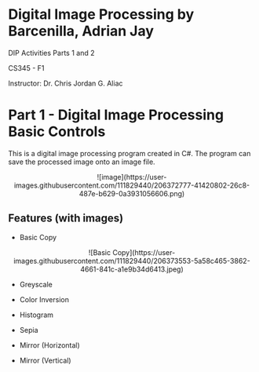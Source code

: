 # Digital Image Processing by Barcenilla, Adrian Jay

DIP Activities Parts 1 and 2

CS345 - F1

Instructor: Dr. Chris Jordan G. Aliac

# Part 1 - Digital Image Processing Basic Controls
This is a digital image processing program created in C#. The program can save the processed image onto an image file.
<center>![image](https://user-images.githubusercontent.com/111829440/206372777-41420802-26c8-487e-b629-0a3931056606.png)</center>


## Features (with images)
- Basic Copy

<center>![Basic Copy](https://user-images.githubusercontent.com/111829440/206373553-5a58c465-3862-4661-841c-a1e9b34d6413.jpeg)</center>

- Greyscale
- Color Inversion 
- Histogram 
- Sepia 
- Mirror (Horizontal)

- Mirror (Vertical)

